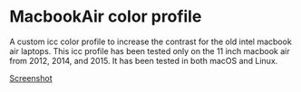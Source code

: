 # MacbookAir color profile
A custom icc color profile to increase the contrast for the old intel macbook air laptops. This icc profile has been tested only on the 11 inch macbook air from 2012, 2014, and 2015. It has been tested in both macOS and Linux.

[Screenshot](/shiny.png)
